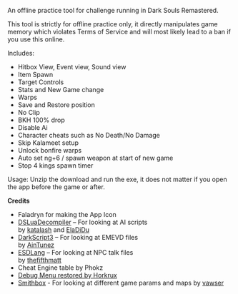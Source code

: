 An offline practice tool for challenge running in Dark Souls Remastered.

This tool is strictly for offline practice only, it directly manipulates game memory which violates Terms of Service and will most likely lead to a ban if you use this online.

Includes:
* Hitbox View, Event view, Sound view
* Item Spawn
* Target Controls
* Stats and New Game change
* Warps
* Save and Restore position
* No Clip
* BKH 100% drop
* Disable Ai
* Character cheats such as No Death/No Damage
* Skip Kalameet setup
* Unlock bonfire warps
* Auto set ng+6 / spawn weapon at start of new game
* Stop 4 kings spawn timer

Usage:
Unzip the download and run the exe, it does not matter if you open the app before the game or after.

**Credits**
- Faladryn for making the App Icon
- [DSLuaDecompiler](https://github.com/ElaDiDu/DSLuaDecompiler) – For looking at AI scripts  
  by [katalash](https://github.com/katalash) and [ElaDiDu](https://github.com/ElaDiDu)
- [DarkScript3](https://github.com/AinTunez/DarkScript3) – For looking at EMEVD files  
  by [AinTunez](https://github.com/AinTunez)
- [ESDLang](https://github.com/thefifthmatt/ESDLang) – For looking at NPC talk files  
  by [thefifthmatt](https://github.com/thefifthmatt)
- Cheat Engine table by Phokz
- [Debug Menu restored by Horkrux](https://www.nexusmods.com/darksoulsremastered/mods/266)
- [Smithbox](https://github.com/vawser/Smithbox) - For looking at different game params and maps
  by [vawser](https://github.com/vawser)

